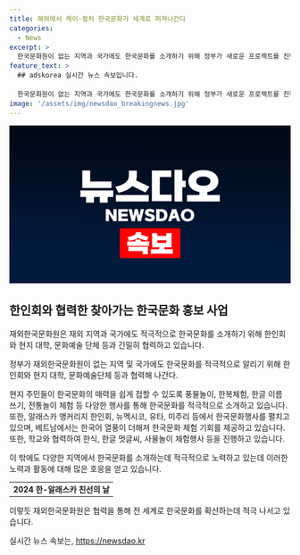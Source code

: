 ```yaml
---
title: 해외에서 케이-컬처 한국문화가 세계로 퍼져나간다
categories:
  - News
excerpt: >
  한국문화원이 없는 지역과 국가에도 한국문화를 소개하기 위해 정부가 새로운 프로젝트를 진행한다. 찾아가는 케이-컬처 사업은 현지 한인회, 대학, 문화예술단체와 협력하여 한국문화를 홍보하고 있다. LA 한국문화원은 한-알래스카 친선의 날을 열고, 미국 지역에서의 한국문화행사를 계획하고 있으며, 베트남, 튀르키, 브라질, 일본, 중국, 아랍에미리트 등에서도 다양한 한국문화 프로그램을 진행 중이다. 이에 따라 재외한국문화원은 문화원이 없는 국가에서도 케이-컬처를 적극적으로 소개하고 있다.
feature_text: >
  ## adskorea 실시간 뉴스 속보입니다.

  한국문화원이 없는 지역과 국가에도 한국문화를 소개하기 위해 정부가 새로운 프로젝트를 진행한다. 찾아가는 케이-컬처 사업은 현지 한인회, 대학, 문화예술단체와 협력하여 한국문화를 홍보하고 있다. LA 한국문화원은 한-알래스카 친선의 날을 열고, 미국 지역에서의 한국문화행사를 계획하고 있으며, 베트남, 튀르키, 브라질, 일본, 중국, 아랍에미리트 등에서도 다양한 한국문화 프로그램을 진행 중이다. 이에 따라 재외한국문화원은 문화원이 없는 국가에서도 케이-컬처를 적극적으로 소개하고 있다.
image: '/assets/img/newsdao_breakingnews.jpg'
---
```


<p><img src="/assets/img/newsdao_breakingnews.jpg" alt="adskorea 속보" /></p>

<h2 data-ke-size="size26">한인회와 협력한 찾아가는 한국문화 홍보 사업</h2>

<p>재외한국문화원은 재외 지역과 국가에도 적극적으로 한국문화를 소개하기 위해 한인회와 현지 대학, 문화예술 단체 등과 긴밀히 협력하고 있습니다.</p>

<p data-ke-size="size16">정부가 재외한국문화원이 없는 지역 및 국가에도 한국문화를 적극적으로 알리기 위해 한인회와 현지 대학, 문화예술단체 등과 협력해 나간다.</p>

<p>현지 주민들이 한국문화의 매력을 쉽게 접할 수 있도록 풍물놀이, 한복체험, 한글 이름 쓰기, 전통놀이 체험 등 다양한 행사를 통해 한국문화를 적극적으로 소개하고 있습니다. 또한, 알래스카 앵커리지 한인회, 뉴멕시코, 유타, 미주리 등에서 한국문화행사를 펼치고 있으며, 베트남에서는 한국어 열풍이 더해져 한국문화 체험 기회를 제공하고 있습니다. 또한, 학교와 협력하여 한식, 한글 멋글씨, 사물놀이 체험행사 등을 진행하고 있습니다.</p>

<p>이 밖에도 다양한 지역에서 한국문화를 소개하는데 적극적으로 노력하고 있는데 이러한 노력과 활동에 대해 많은 호응을 얻고 있습니다.</p>

<table>
            <tr>
              <td style="text-align: center; height: 17px;"><b>2024 한-알래스카 친선의 날</b></td>
            </tr>
</table>

<p>이렇듯 재외한국문화원은 협력을 통해 전 세계로 한국문화를 확산하는데 적극 나서고 있습니다.</p>
실시간 뉴스 속보는, <a href="https://newsdao.kr" rel="dofollow">https://newsdao.kr</a>


